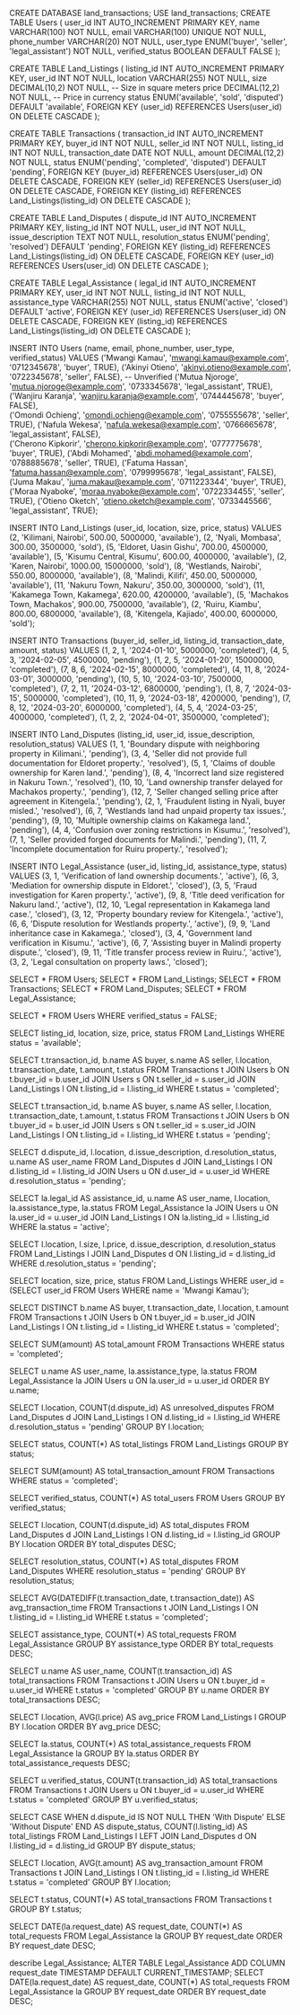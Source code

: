 CREATE DATABASE land_transactions;
USE land_transactions;
CREATE TABLE Users (
    user_id INT AUTO_INCREMENT PRIMARY KEY,
    name VARCHAR(100) NOT NULL,
    email VARCHAR(100) UNIQUE NOT NULL,
    phone_number VARCHAR(20) NOT NULL,
    user_type ENUM('buyer', 'seller', 'legal_assistant') NOT NULL,
    verified_status BOOLEAN DEFAULT FALSE
);

CREATE TABLE Land_Listings (
    listing_id INT AUTO_INCREMENT PRIMARY KEY,
    user_id INT NOT NULL,
    location VARCHAR(255) NOT NULL,
    size DECIMAL(10,2) NOT NULL,  -- Size in square meters
    price DECIMAL(12,2) NOT NULL, -- Price in currency
    status ENUM('available', 'sold', 'disputed') DEFAULT 'available',
    FOREIGN KEY (user_id) REFERENCES Users(user_id) ON DELETE CASCADE
);

CREATE TABLE Transactions (
    transaction_id INT AUTO_INCREMENT PRIMARY KEY,
    buyer_id INT NOT NULL,
    seller_id INT NOT NULL,
    listing_id INT NOT NULL,
    transaction_date DATE NOT NULL,
    amount DECIMAL(12,2) NOT NULL,
    status ENUM('pending', 'completed', 'disputed') DEFAULT 'pending',
    FOREIGN KEY (buyer_id) REFERENCES Users(user_id) ON DELETE CASCADE,
    FOREIGN KEY (seller_id) REFERENCES Users(user_id) ON DELETE CASCADE,
    FOREIGN KEY (listing_id) REFERENCES Land_Listings(listing_id) ON DELETE CASCADE
);

CREATE TABLE Land_Disputes (
    dispute_id INT AUTO_INCREMENT PRIMARY KEY,
    listing_id INT NOT NULL,
    user_id INT NOT NULL,
    issue_description TEXT NOT NULL,
    resolution_status ENUM('pending', 'resolved') DEFAULT 'pending',
    FOREIGN KEY (listing_id) REFERENCES Land_Listings(listing_id) ON DELETE CASCADE,
    FOREIGN KEY (user_id) REFERENCES Users(user_id) ON DELETE CASCADE
);

CREATE TABLE Legal_Assistance (
    legal_id INT AUTO_INCREMENT PRIMARY KEY,
    user_id INT NOT NULL,
    listing_id INT NOT NULL,
    assistance_type VARCHAR(255) NOT NULL,
    status ENUM('active', 'closed') DEFAULT 'active',
    FOREIGN KEY (user_id) REFERENCES Users(user_id) ON DELETE CASCADE,
    FOREIGN KEY (listing_id) REFERENCES Land_Listings(listing_id) ON DELETE CASCADE
);

INSERT INTO Users (name, email, phone_number, user_type, verified_status)
VALUES 
('Mwangi Kamau', 'mwangi.kamau@example.com', '0712345678', 'buyer', TRUE),
('Akinyi Otieno', 'akinyi.otieno@example.com', '0722345678', 'seller', FALSE),  -- Unverified
('Mutua Njoroge', 'mutua.njoroge@example.com', '0733345678', 'legal_assistant', TRUE),
('Wanjiru Karanja', 'wanjiru.karanja@example.com', '0744445678', 'buyer', FALSE),  
('Omondi Ochieng', 'omondi.ochieng@example.com', '0755555678', 'seller', TRUE),
('Nafula Wekesa', 'nafula.wekesa@example.com', '0766665678', 'legal_assistant', FALSE),  
('Cherono Kipkorir', 'cherono.kipkorir@example.com', '0777775678', 'buyer', TRUE),
('Abdi Mohamed', 'abdi.mohamed@example.com', '0788885678', 'seller', TRUE),
('Fatuma Hassan', 'fatuma.hassan@example.com', '0799995678', 'legal_assistant', FALSE),  
('Juma Makau', 'juma.makau@example.com', '0711223344', 'buyer', TRUE),
('Moraa Nyaboke', 'moraa.nyaboke@example.com', '0722334455', 'seller', TRUE),
('Otieno Oketch', 'otieno.oketch@example.com', '0733445566', 'legal_assistant', TRUE);

INSERT INTO Land_Listings (user_id, location, size, price, status)
VALUES 
(2, 'Kilimani, Nairobi', 500.00, 5000000, 'available'),
(2, 'Nyali, Mombasa', 300.00, 3500000, 'sold'),
(5, 'Eldoret, Uasin Gishu', 700.00, 4500000, 'available'),
(5, 'Kisumu Central, Kisumu', 600.00, 4000000, 'available'),
(2, 'Karen, Nairobi', 1000.00, 15000000, 'sold'),
(8, 'Westlands, Nairobi', 550.00, 8000000, 'available'),
(8, 'Malindi, Kilifi', 450.00, 5000000, 'available'),
(11, 'Nakuru Town, Nakuru', 350.00, 3000000, 'sold'),
(11, 'Kakamega Town, Kakamega', 620.00, 4200000, 'available'),
(5, 'Machakos Town, Machakos', 900.00, 7500000, 'available'),
(2, 'Ruiru, Kiambu', 800.00, 6800000, 'available'),
(8, 'Kitengela, Kajiado', 400.00, 6000000, 'sold');

INSERT INTO Transactions (buyer_id, seller_id, listing_id, transaction_date, amount, status)
VALUES 
(1, 2, 1, '2024-01-10', 5000000, 'completed'),
(4, 5, 3, '2024-02-05', 4500000, 'pending'),
(1, 2, 5, '2024-01-20', 15000000, 'completed'),
(7, 8, 6, '2024-02-15', 8000000, 'completed'),
(4, 11, 8, '2024-03-01', 3000000, 'pending'),
(10, 5, 10, '2024-03-10', 7500000, 'completed'),
(7, 2, 11, '2024-03-12', 6800000, 'pending'),
(1, 8, 7, '2024-03-15', 5000000, 'completed'),
(10, 11, 9, '2024-03-18', 4200000, 'pending'),
(7, 8, 12, '2024-03-20', 6000000, 'completed'),
(4, 5, 4, '2024-03-25', 4000000, 'completed'),
(1, 2, 2, '2024-04-01', 3500000, 'completed');

INSERT INTO Land_Disputes (listing_id, user_id, issue_description, resolution_status)
VALUES 
(1, 1, 'Boundary dispute with neighboring property in Kilimani.', 'pending'),
(3, 4, 'Seller did not provide full documentation for Eldoret property.', 'resolved'),
(5, 1, 'Claims of double ownership for Karen land.', 'pending'),
(8, 4, 'Incorrect land size registered in Nakuru Town.', 'resolved'),
(10, 10, 'Land ownership transfer delayed for Machakos property.', 'pending'),
(12, 7, 'Seller changed selling price after agreement in Kitengela.', 'pending'),
(2, 1, 'Fraudulent listing in Nyali, buyer misled.', 'resolved'),
(6, 7, 'Westlands land had unpaid property tax issues.', 'pending'),
(9, 10, 'Multiple ownership claims on Kakamega land.', 'pending'),
(4, 4, 'Confusion over zoning restrictions in Kisumu.', 'resolved'),
(7, 1, 'Seller provided forged documents for Malindi.', 'pending'),
(11, 7, 'Incomplete documentation for Ruiru property.', 'resolved');

INSERT INTO Legal_Assistance (user_id, listing_id, assistance_type, status)
VALUES 
(3, 1, 'Verification of land ownership documents.', 'active'),
(6, 3, 'Mediation for ownership dispute in Eldoret.', 'closed'),
(3, 5, 'Fraud investigation for Karen property.', 'active'),
(9, 8, 'Title deed verification for Nakuru land.', 'active'),
(12, 10, 'Legal representation in Kakamega land case.', 'closed'),
(3, 12, 'Property boundary review for Kitengela.', 'active'),
(6, 6, 'Dispute resolution for Westlands property.', 'active'),
(9, 9, 'Land inheritance case in Kakamega.', 'closed'),
(3, 4, 'Government land verification in Kisumu.', 'active'),
(6, 7, 'Assisting buyer in Malindi property dispute.', 'closed'),
(9, 11, 'Title transfer process review in Ruiru.', 'active'),
(3, 2, 'Legal consultation on property laws.', 'closed');

SELECT * FROM Users;
SELECT * FROM Land_Listings;
SELECT * FROM Transactions;
SELECT * FROM Land_Disputes;
SELECT * FROM Legal_Assistance;

SELECT * 
FROM Users
WHERE verified_status = FALSE;

SELECT listing_id, location, size, price, status
FROM Land_Listings
WHERE status = 'available';

SELECT t.transaction_id, b.name AS buyer, s.name AS seller, l.location, t.transaction_date, t.amount, t.status
FROM Transactions t
JOIN Users b ON t.buyer_id = b.user_id
JOIN Users s ON t.seller_id = s.user_id
JOIN Land_Listings l ON t.listing_id = l.listing_id
WHERE t.status = 'completed';

SELECT t.transaction_id, b.name AS buyer, s.name AS seller, l.location, t.transaction_date, t.amount, t.status
FROM Transactions t
JOIN Users b ON t.buyer_id = b.user_id
JOIN Users s ON t.seller_id = s.user_id
JOIN Land_Listings l ON t.listing_id = l.listing_id
WHERE t.status = 'pending';

SELECT d.dispute_id, l.location, d.issue_description, d.resolution_status, u.name AS user_name
FROM Land_Disputes d
JOIN Land_Listings l ON d.listing_id = l.listing_id
JOIN Users u ON d.user_id = u.user_id
WHERE d.resolution_status = 'pending';

SELECT la.legal_id AS assistance_id, u.name AS user_name, l.location, la.assistance_type, la.status
FROM Legal_Assistance la
JOIN Users u ON la.user_id = u.user_id
JOIN Land_Listings l ON la.listing_id = l.listing_id
WHERE la.status = 'active';

SELECT l.location, l.size, l.price, d.issue_description, d.resolution_status
FROM Land_Listings l
JOIN Land_Disputes d ON l.listing_id = d.listing_id
WHERE d.resolution_status = 'pending';

SELECT location, size, price, status
FROM Land_Listings
WHERE user_id = (SELECT user_id FROM Users WHERE name = 'Mwangi Kamau');

SELECT DISTINCT b.name AS buyer, t.transaction_date, l.location, t.amount
FROM Transactions t
JOIN Users b ON t.buyer_id = b.user_id
JOIN Land_Listings l ON t.listing_id = l.listing_id
WHERE t.status = 'completed';

SELECT SUM(amount) AS total_amount
FROM Transactions
WHERE status = 'completed';

SELECT u.name AS user_name, la.assistance_type, la.status
FROM Legal_Assistance la
JOIN Users u ON la.user_id = u.user_id
ORDER BY u.name;

SELECT l.location, COUNT(d.dispute_id) AS unresolved_disputes
FROM Land_Disputes d
JOIN Land_Listings l ON d.listing_id = l.listing_id
WHERE d.resolution_status = 'pending'
GROUP BY l.location;

SELECT status, COUNT(*) AS total_listings
FROM Land_Listings
GROUP BY status;

SELECT SUM(amount) AS total_transaction_amount
FROM Transactions
WHERE status = 'completed';

SELECT verified_status, COUNT(*) AS total_users
FROM Users
GROUP BY verified_status;

SELECT l.location, COUNT(d.dispute_id) AS total_disputes
FROM Land_Disputes d
JOIN Land_Listings l ON d.listing_id = l.listing_id
GROUP BY l.location
ORDER BY total_disputes DESC;

SELECT resolution_status, COUNT(*) AS total_disputes
FROM Land_Disputes
WHERE resolution_status = 'pending'
GROUP BY resolution_status;

SELECT AVG(DATEDIFF(t.transaction_date, t.transaction_date)) AS avg_transaction_time
FROM Transactions t
JOIN Land_Listings l ON t.listing_id = l.listing_id
WHERE t.status = 'completed';

SELECT assistance_type, COUNT(*) AS total_requests
FROM Legal_Assistance
GROUP BY assistance_type
ORDER BY total_requests DESC;

SELECT u.name AS user_name, COUNT(t.transaction_id) AS total_transactions
FROM Transactions t
JOIN Users u ON t.buyer_id = u.user_id
WHERE t.status = 'completed'
GROUP BY u.name
ORDER BY total_transactions DESC;

SELECT l.location, AVG(l.price) AS avg_price
FROM Land_Listings l
GROUP BY l.location
ORDER BY avg_price DESC;

SELECT la.status, COUNT(*) AS total_assistance_requests
FROM Legal_Assistance la
GROUP BY la.status
ORDER BY total_assistance_requests DESC;

SELECT u.verified_status, COUNT(t.transaction_id) AS total_transactions
FROM Transactions t
JOIN Users u ON t.buyer_id = u.user_id
WHERE t.status = 'completed'
GROUP BY u.verified_status;

SELECT 
    CASE
        WHEN d.dispute_id IS NOT NULL THEN 'With Dispute'
        ELSE 'Without Dispute'
    END AS dispute_status,
    COUNT(l.listing_id) AS total_listings
FROM Land_Listings l
LEFT JOIN Land_Disputes d ON l.listing_id = d.listing_id
GROUP BY dispute_status;

SELECT l.location, AVG(t.amount) AS avg_transaction_amount
FROM Transactions t
JOIN Land_Listings l ON t.listing_id = l.listing_id
WHERE t.status = 'completed'
GROUP BY l.location;

SELECT t.status, COUNT(*) AS total_transactions
FROM Transactions t
GROUP BY t.status;

SELECT DATE(la.request_date) AS request_date, COUNT(*) AS total_requests
FROM Legal_Assistance la
GROUP BY request_date
ORDER BY request_date DESC;


describe Legal_Assistance;
ALTER TABLE Legal_Assistance 
ADD COLUMN request_date TIMESTAMP DEFAULT CURRENT_TIMESTAMP;
SELECT DATE(la.request_date) AS request_date, COUNT(*) AS total_requests
FROM Legal_Assistance la
GROUP BY request_date
ORDER BY request_date DESC;








































